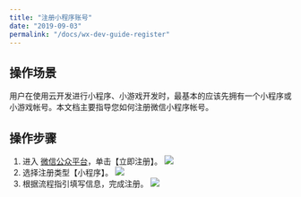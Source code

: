 ```yaml
---
title: "注册小程序账号"
date: "2019-09-03"
permalink: "/docs/wx-dev-guide-register"
---
```



## 操作场景

用户在使用云开发进行小程序、小游戏开发时，最基本的应该先拥有一个小程序或小游戏帐号。本文档主要指导您如何注册微信小程序帐号。

## 操作步骤

1. 进入 [微信公众平台](https://mp.weixin.qq.com/)，单击【立即注册】。
   ![](https://main.qcloudimg.com/raw/97a96f46fa53c1b113961afa06d4ae73.png)
2. 选择注册类型【小程序】。
   ![](https://main.qcloudimg.com/raw/40afbcbd3fa08d92f039ddc868d96255.png)
3. 根据流程指引填写信息，完成注册。
   ![](https://main.qcloudimg.com/raw/393d8dd03d9952440f95738235947424.png)
